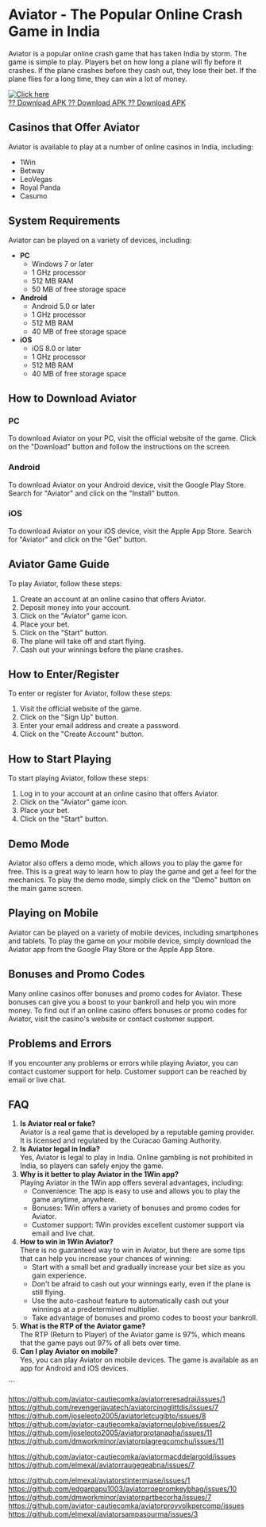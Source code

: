 # Aviator - The Popular Online Crash Game in India

Aviator is a popular online crash game that has taken India by storm.
The game is simple to play. Players bet on how long a plane will fly
before it crashes. If the plane crashes before they cash out, they lose
their bet. If the plane flies for a long time, they can win a lot of
money.

[![Click
here](https://readscoops.com/wp-content/uploads/2023/03/Readscoop-aviator-1-1.jpg)](https://traff.sbs/deff)\
[?? Download APK ?? Download APK ?? Download
APK](https://traff.sbs/deff)

## Casinos that Offer Aviator

Aviator is available to play at a number of online casinos in India,
including:

-   1Win
-   Betway
-   LeoVegas
-   Royal Panda
-   Casumo

## System Requirements

Aviator can be played on a variety of devices, including:

-   **PC**
    -   Windows 7 or later
    -   1 GHz processor
    -   512 MB RAM
    -   50 MB of free storage space
-   **Android**
    -   Android 5.0 or later
    -   1 GHz processor
    -   512 MB RAM
    -   40 MB of free storage space
-   **iOS**
    -   iOS 8.0 or later
    -   1 GHz processor
    -   512 MB RAM
    -   40 MB of free storage space

## How to Download Aviator

### PC

To download Aviator on your PC, visit the official website of the game.
Click on the "Download" button and follow the instructions on the
screen.

### Android

To download Aviator on your Android device, visit the Google Play Store.
Search for "Aviator" and click on the "Install" button.

### iOS

To download Aviator on your iOS device, visit the Apple App Store.
Search for "Aviator" and click on the "Get" button.

## Aviator Game Guide

To play Aviator, follow these steps:

1.  Create an account at an online casino that offers Aviator.
2.  Deposit money into your account.
3.  Click on the "Aviator" game icon.
4.  Place your bet.
5.  Click on the "Start" button.
6.  The plane will take off and start flying.
7.  Cash out your winnings before the plane crashes.

## How to Enter/Register

To enter or register for Aviator, follow these steps:

1.  Visit the official website of the game.
2.  Click on the "Sign Up" button.
3.  Enter your email address and create a password.
4.  Click on the "Create Account" button.

## How to Start Playing

To start playing Aviator, follow these steps:

1.  Log in to your account at an online casino that offers Aviator.
2.  Click on the "Aviator" game icon.
3.  Place your bet.
4.  Click on the "Start" button.

## Demo Mode

Aviator also offers a demo mode, which allows you to play the game for
free. This is a great way to learn how to play the game and get a feel
for the mechanics. To play the demo mode, simply click on the
"Demo" button on the main game screen.

## Playing on Mobile

Aviator can be played on a variety of mobile devices, including
smartphones and tablets. To play the game on your mobile device, simply
download the Aviator app from the Google Play Store or the Apple App
Store.

## Bonuses and Promo Codes

Many online casinos offer bonuses and promo codes for Aviator. These
bonuses can give you a boost to your bankroll and help you win more
money. To find out if an online casino offers bonuses or promo codes for
Aviator, visit the casino\'s website or contact customer support.

## Problems and Errors

If you encounter any problems or errors while playing Aviator, you can
contact customer support for help. Customer support can be reached by
email or live chat.

## FAQ

1.  **Is Aviator real or fake?**\
    Aviator is a real game that is developed by a reputable gaming
    provider. It is licensed and regulated by the Curacao Gaming
    Authority.
2.  **Is Aviator legal in India?**\
    Yes, Aviator is legal to play in India. Online gambling is not
    prohibited in India, so players can safely enjoy the game.
3.  **Why is it better to play Aviator in the 1Win app?**\
    Playing Aviator in the 1Win app offers several advantages,
    including:
    -   Convenience: The app is easy to use and allows you to play the
        game anytime, anywhere.
    -   Bonuses: 1Win offers a variety of bonuses and promo codes for
        Aviator.
    -   Customer support: 1Win provides excellent customer support via
        email and live chat.
4.  **How to win in 1Win Aviator?**\
    There is no guaranteed way to win in Aviator, but there are some
    tips that can help you increase your chances of winning:
    -   Start with a small bet and gradually increase your bet size as
        you gain experience.
    -   Don\'t be afraid to cash out your winnings early, even if the
        plane is still flying.
    -   Use the auto-cashout feature to automatically cash out your
        winnings at a predetermined multiplier.
    -   Take advantage of bonuses and promo codes to boost your
        bankroll.
5.  **What is the RTP of the Aviator game?**\
    The RTP (Return to Player) of the Aviator game is 97%, which means
    that the game pays out 97% of all bets over time.
6.  **Can I play Aviator on mobile?**\
    Yes, you can play Aviator on mobile devices. The game is available
    as an app for Android and iOS devices.

\`\`\`

https://github.com/aviator-cautiecomka/aviatorreresadrai/issues/1
https://github.com/revengerjavatech/aviatorcinoglittdis/issues/7
https://github.com/joseleoto2005/aviatorletcugibto/issues/8
https://github.com/aviator-cautiecomka/aviatorneulobive/issues/2
https://github.com/joseleoto2005/aviatorprotanaqha/issues/11
https://github.com/dmworkminor/aviatorpiagregcomchu/issues/11

https://github.com/aviator-cautiecomka/aviatormacddelargold/issues
https://github.com/elmexal/aviatorraugegeabna/issues/7

https://github.com/elmexal/aviatorstintermiase/issues/1
https://github.com/edgarpapu1003/aviatorroepromkeybhag/issues/10
https://github.com/dmworkminor/aviatorpartbecorha/issues/7
https://github.com/aviator-cautiecomka/aviatorprovvolkpercomp/issues
https://github.com/elmexal/aviatorsampasourma/issues/3
